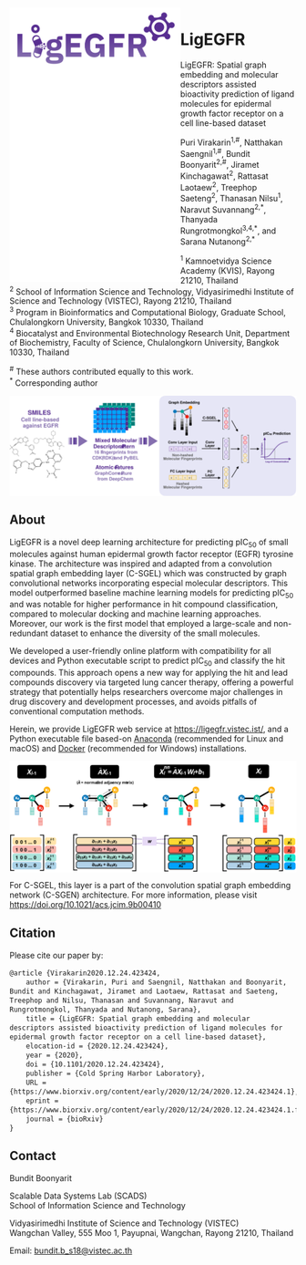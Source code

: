 <img src="logo.svg" align="left" width="300">

# LigEGFR

LigEGFR: Spatial graph embedding and molecular descriptors assisted bioactivity prediction of ligand molecules for epidermal growth factor receptor on a cell line-based dataset

Puri Virakarin<sup>1,#</sup>, Natthakan Saengnil<sup>1,#</sup>, Bundit Boonyarit<sup>2,#</sup>, Jiramet Kinchagawat<sup>2</sup>, Rattasat Laotaew<sup>2</sup>, Treephop Saeteng<sup>2</sup>, Thanasan Nilsu<sup>1</sup>, Naravut Suvannang<sup>2,\*</sup>, Thanyada Rungrotmongkol<sup>3,4,\*</sup>, and Sarana Nutanong<sup>2,\*</sup>

<sup>1</sup> Kamnoetvidya Science Academy (KVIS), Rayong 21210, Thailand\
<sup>2</sup> School of Information Science and Technology, Vidyasirimedhi Institute of Science and Technology (VISTEC), Rayong 21210, Thailand\
<sup>3</sup> Program in Bioinformatics and Computational Biology, Graduate School, Chulalongkorn University, Bangkok 10330, Thailand\
<sup>4</sup> Biocatalyst and Environmental Biotechnology Research Unit, Department of Biochemistry, Faculty of Science, Chulalongkorn University, Bangkok 10330, Thailand

<sup>#</sup> These authors contributed equally to this work.\
<sup>\*</sup> Corresponding author

<img src="ligegfr_workflow.svg" align="center">

## About

LigEGFR is a novel deep learning architecture for predicting pIC<sub>50</sub> of small molecules against human epidermal growth factor receptor (EGFR) tyrosine kinase. The architecture was inspired and adapted from a convolution spatial graph embedding layer (C-SGEL) which was constructed by graph convolutional networks incorporating especial molecular descriptors. This model outperformed baseline machine learning models for predicting pIC<sub>50</sub> and was notable for higher performance in hit compound classification, compared to molecular docking and machine learning approaches. Moreover, our work is the first model that employed a large-scale and non-redundant dataset to enhance the diversity of the small molecules. 

We developed a user-friendly online platform with compatibility for all devices and Python executable script to predict pIC<sub>50</sub> and classify the hit compounds. This approach opens a new way for applying the hit and lead compounds discovery via targeted lung cancer therapy, offering a powerful strategy that potentially helps researchers overcome major challenges in drug discovery and development processes, and avoids pitfalls of conventional computation methods.

Herein, we provide LigEGFR web service at https://ligegfr.vistec.ist/, and a Python executable file based-on [Anaconda](https://github.com/scads-biochem/LigEGFR/blob/main/LigEGFR_conda.md) (recommended for Linux and macOS) and [Docker](https://github.com/scads-biochem/LigEGFR/blob/main/LigEGFR_docker.md) (recommended for Windows) installations. 

<img src="c-sgen_propagation.svg" align="center">

For C-SGEL, this layer is a part of the convolution spatial graph embedding network (C-SGEN) architecture. For more information, please visit https://doi.org/10.1021/acs.jcim.9b00410


## Citation

Please cite our paper by:
```
@article {Virakarin2020.12.24.423424,
	author = {Virakarin, Puri and Saengnil, Natthakan and Boonyarit, Bundit and Kinchagawat, Jiramet and Laotaew, Rattasat and Saeteng, Treephop and Nilsu, Thanasan and Suvannang, Naravut and Rungrotmongkol, Thanyada and Nutanong, Sarana},
	title = {LigEGFR: Spatial graph embedding and molecular descriptors assisted bioactivity prediction of ligand molecules for epidermal growth factor receptor on a cell line-based dataset},
	elocation-id = {2020.12.24.423424},
	year = {2020},
	doi = {10.1101/2020.12.24.423424},
	publisher = {Cold Spring Harbor Laboratory},
	URL = {https://www.biorxiv.org/content/early/2020/12/24/2020.12.24.423424.1},
	eprint = {https://www.biorxiv.org/content/early/2020/12/24/2020.12.24.423424.1.full.pdf},
	journal = {bioRxiv}
}
```

## Contact

Bundit Boonyarit

Scalable Data Systems Lab (SCADS)\
School of Information Science and Technology

Vidyasirimedhi Institute of Science and Technology (VISTEC)\
Wangchan Valley, 555 Moo 1, Payupnai, Wangchan, Rayong 21210, Thailand

Email: bundit.b_s18@vistec.ac.th
